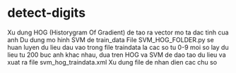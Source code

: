 # detect-digits
Xu dung HOG (Historygram Of Gradient) de tao ra vector mo ta dac tinh cua anh
Du dung mo hinh SVM de train_data 
File SVM_HOG_FOLDER.py se huan luyen du lieu dau vao trong file traindata la cac so tu 0-9 moi so lay du lieu tu 200 buc anh khac nhau, dua tren HOG va SVM de dao tao du lieu va xuat ra file svm_hog_traindata.xml
Xu dung file de nhan dien cac chu so
